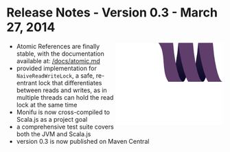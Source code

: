 # Release Notes - Version 0.3 - March 27, 2014

<img src="/docs/assets/monifu.png" align="right" />

- Atomic References are finally stable, with the documentation
  available at: [/docs/atomic.md](/docs/atomic.md)
- provided implementation for `NaiveReadWriteLock`, a safe, re-entrant lock
  that differentiates between reads and writes, as in multiple threads
  can hold the read lock at the same time
- Monifu is now cross-compiled to Scala.js as a project goal
- a comprehensive test suite covers both the JVM and Scala.js
- version 0.3 is now published on Maven Central
